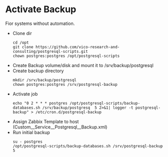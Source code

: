 
Activate Backup
===============

Fior systems without automation.

* Clone dir
  ```
  cd /opt
  git clone https://github.com/vico-research-and-consulting/postgresql-scripts.git
  chown postgres:postgres /opt/postgresql-scripts
  ```
* Create Backup volume/disk and mount it to /srv/backup/postgresql
* Create backup directory 
  ```
  mkdir /srv/backup/postgresql
  chown postgres:postgres /srv/postgresql-backup
  ```
* Activate job
  ```
  echo "0 2 * * * postgres /opt/postgresql-scripts/backup-databases.sh /srv/backup/postgresq  5 2>&1| logger -t postgresql-backup" > /etc/cron.d/postgresql-backup
  ```
* Assign Zabbix Template to host (Custom__Service__Postgresql__Backup.xml)
* Run initial backup
  ```
  su - postgres
  /opt/postgresql-scripts/backup-databases.sh /srv/postgresql-backup 5
  ```
